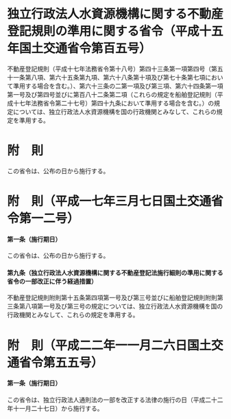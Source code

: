 # 独立行政法人水資源機構に関する不動産登記規則の準用に関する省令（平成十五年国土交通省令第百五号）
不動産登記規則（平成十七年法務省令第十八号）第四十三条第一項第四号（第五十一条第八項、第六十五条第九項、第六十八条第十項及び第七十条第七項において準用する場合を含む。）、第六十三条の二第一項及び第三項、第六十四条第一項第一号及び第四号並びに第百八十二条第二項（これらの規定を船舶登記規則（平成十七年法務省令第二十七号）第四十九条において準用する場合を含む。）の規定については、独立行政法人水資源機構を国の行政機関とみなして、これらの規定を準用する。
# 附　則
この省令は、公布の日から施行する。
# 附　則（平成一七年三月七日国土交通省令第一二号）
#### 第一条（施行期日）
この省令は、公布の日から施行する。
#### 第九条（独立行政法人水資源機構に関する不動産登記法施行細則の準用に関する省令の一部改正に伴う経過措置）
不動産登記規則附則第十五条第四項第一号及び第三号並びに船舶登記規則附則第三条第八項第一号及び第三号の規定については、独立行政法人水資源機構を国の行政機関とみなして、これらの規定を準用する。
# 附　則（平成二二年一一月二六日国土交通省令第五五号）
#### 第一条（施行期日）
この省令は、独立行政法人通則法の一部を改正する法律の施行の日（平成二十二年十一月二十七日）から施行する。
